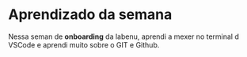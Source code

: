 # Aprendizado da semana

Nessa seman de **onboarding** da labenu, aprendi a mexer no terminal d VSCode e aprendi muito sobre o GIT e Github.